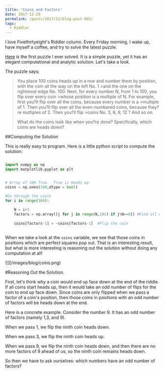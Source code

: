 ```yaml
---
title: 'Coins and Factors'
date: 2017-12-29
permalink: /posts/2017/12/blog-post-001/
tags:
  - Riddler
---
```


I love Fivethirtyeight's Riddler column.  Every Friday morning, I wake up, have myself a coffee, and try to solve the latest puzzle.

[Here](https://fivethirtyeight.com/features/can-you-survive-this-deadly-board-game/) is the first puzzle I ever solved.  It is a simple puzzle, yet it has an elegant computational and analytic solution.  Let's take a look.

The puzzle says:

>You place 100 coins heads up in a row and number them by position, with the coin all the way on the left No. 1 >and the one on the rightmost edge No. 100. Next, for every number N, from 1 to 100, you flip over every coin >whose position is a multiple of N. For example, first you?ll flip over all the coins, because every number is a >multiple of 1. Then you?ll flip over all the even-numbered coins, because they?re multiples of 2. Then you?ll flip >coins No. 3, 6, 9, 12 ? And so on.
>
> What do the coins look like when you?re done? Specifically, which coins are heads down?


##Computing the Solution

This is really easy to program.  Here is a little python script to compute the solution:

```python

import numpy as np
import matplotlib.pyplot as plt


# Array of 100 True.  True is Heads up
coins = np.ones(100,dtype = bool)

#Go through the coins
for i in range(100):
    
    N = i+1
    factors = np.array([j for j in range(N,101) if j%N==0]) #Find all numbers which are have N as a factor
    
    coins[factors-1] = ~coins[factors-1]  #Flip the coin
  
```


When we take a look at the `coins` variable, we see that those coins in positions which are perfect squares pop out.  That is an interesting result, but what is more interesting is reasoning out the solution without doing any computation at all!


![][/images/blog/coins.png)

#Reasoning Out the Solution.

First, let's think why a coin would end up face down at the end of the riddle.  If all coins start heads up, then it would take an odd number of flips for the coin to end up face down.  Since coins are only flipped when we pass a factor of a coin's position, then those coins in positions with an odd number of factors will be heads down at the end.

Here is a concrete example.  Consider the number 9.  It has an odd number of factors (namely 1,3, and 9).

When we pass 1, we flip the ninth coin heads down.

When we pass 3, we flip the ninth coin heads up.

When we pass 9, we flip the ninth coin heads down, and then there are no more factors of 9 ahead of us, so the ninth coin remains heads down.

So then we have to ask ourselves: which numbers have an odd number of factors?